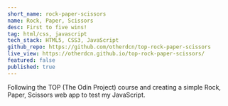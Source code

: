 ```yaml
---
short_name: rock-paper-scissors
name: Rock, Paper, Scissors
desc: First to five wins! 
tag: html/css, javascript
tech_stack: HTML5, CSS3, JavaScript
github_repo: https://github.com/otherdcn/top-rock-paper-scissors
live_view: https://otherdcn.github.io/top-rock-paper-scissors/
featured: false
published: true
---
```


Following the TOP (The Odin Project) course and creating a simple Rock, Paper, Scissors web app to test my JavaScript.
